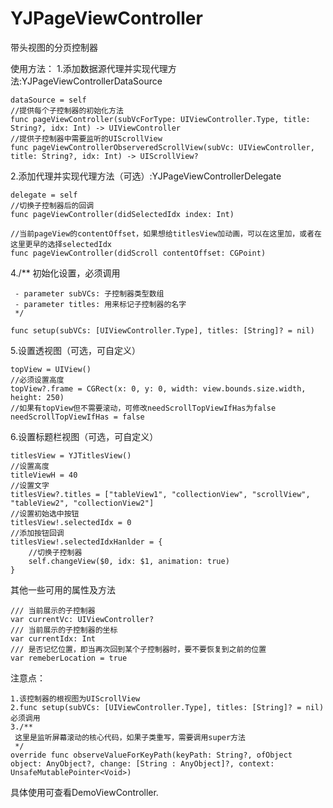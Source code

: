 # YJPageViewController
带头视图的分页控制器

使用方法：
1.添加数据源代理并实现代理方法:YJPageViewControllerDataSource

    dataSource = self
    //提供每个子控制器的初始化方法
    func pageViewController(subVcForType: UIViewController.Type, title: String?, idx: Int) -> UIViewController
    //提供子控制器中需要监听的UIScrollView
    func pageViewControllerObserveredScrollView(subVc: UIViewController, title: String?, idx: Int) -> UIScrollView?
    
2.添加代理并实现代理方法（可选）:YJPageViewControllerDelegate

    delegate = self
    //切换子控制器后的回调
    func pageViewController(didSelectedIdx index: Int)
    
    //当前pageView的contentOffset，如果想给titlesView加动画，可以在这里加，或者在这里更早的选择selectedIdx
    func pageViewController(didScroll contentOffset: CGPoint)
4./**
     初始化设置，必须调用
     
     - parameter subVCs: 子控制器类型数组
     - parameter titles: 用来标记子控制器的名字
     */
     
    func setup(subVCs: [UIViewController.Type], titles: [String]? = nil)
    
5.设置透视图（可选，可自定义）

    topView = UIView()
    //必须设置高度
    topView?.frame = CGRect(x: 0, y: 0, width: view.bounds.size.width, height: 250)
    //如果有topView但不需要滚动，可修改needScrollTopViewIfHas为false
    needScrollTopViewIfHas = false
    
6.设置标题栏视图（可选，可自定义）

    titlesView = YJTitlesView()
    //设置高度    
    titleViewH = 40
    //设置文字
    titlesView?.titles = ["tableView1", "collectionView", "scrollView", "tableView2", "collectionView2"]
    //设置初始选中按钮
    titlesView!.selectedIdx = 0
    //添加按钮回调
    titlesView!.selectedIdxHanlder = {
        //切换子控制器
        self.changeView($0, idx: $1, animation: true)
    }
    

其他一些可用的属性及方法

    /// 当前展示的子控制器
    var currentVc: UIViewController?
    /// 当前展示的子控制器的坐标
    var currentIdx: Int
    /// 是否记忆位置，即当再次回到某个子控制器时，要不要恢复到之前的位置
    var remeberLocation = true
    
注意点：

    1.该控制器的根视图为UIScrollView
    2.func setup(subVCs: [UIViewController.Type], titles: [String]? = nil)必须调用
    3./**
     这里是监听屏幕滚动的核心代码，如果子类重写，需要调用super方法
     */
    override func observeValueForKeyPath(keyPath: String?, ofObject object: AnyObject?, change: [String : AnyObject]?, context: UnsafeMutablePointer<Void>)
    
具体使用可查看DemoViewController.
